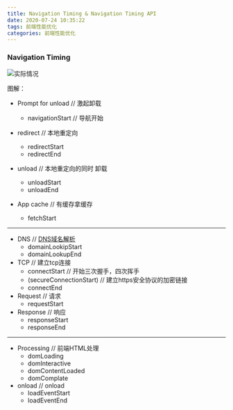 ```yaml
---
title: Navigation Timing & Navigation Timing API
date: 2020-07-24 10:35:22
tags: 前端性能优化
categories: 前端性能优化
---
```

### Navigation Timing
![实际情况](http://i.feidom.com/performance_timing_api.jpg)

图解：
* Prompt for unload                   // 激起卸载
    * navigationStart                 // 导航开始
* redirect                            // 本地重定向
    * redirectStart
    * redirectEnd
* unload                              // 本地重定向的同时 卸载
    * unloadStart
    * unloadEnd

* App cache                           // 有缓存拿缓存
    * fetchStart

***

* DNS                                 // [DNS域名解析](/2020/07/28/DNS域名解析/)
    * domainLookipStart
    * domainLookupEnd
* TCP                                 // 建立tcp连接
    * connectStart                    // 开始三次握手，四次挥手
    * (secureConnectionStart)         // 建立https安全协议的加密链接
    * connectEnd
* Request                             // 请求
    * requestStart
* Response                            // 响应
    * responseStart
    * responseEnd

***

* Processing                          // 前端HTML处理
    * domLoading                      
    * domInteractive                  
    * domContentLoaded                
    * domComplate
* onload                              // onload
    * loadEventStart
    * loadEventEnd
